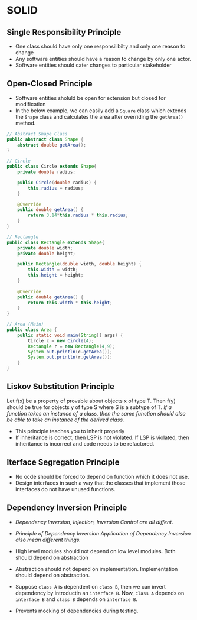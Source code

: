 # SOLID

## Single Responsibility Principle

- One class should have only one responsilibilty and only one reason to change
- Any software entities should have a reason to change by only one actor. 
- Software entities should cater changes to particular stakeholder

## Open-Closed Principle

- Software entities sholuld be open for extension but closed for modification
- In the below example, we can easily add a `Square` class which extends the `Shape`
class and calculates the area after overriding the `getArea()` method.

```java
// Abstract Shape Class
public abstract class Shape {
    abstract double getArea();
}
```

```java
// Circle
public class Circle extends Shape{
    private double radius;

    public Circle(double radius) {
        this.radius = radius;
    }

    @Override
    public double getArea() {
        return 3.14*this.radius * this.radius;
    }
}
```

```java
// Rectangle
public class Rectangle extends Shape{
    private double width;
    private double height;

    public Rectangle(double width, double height) {
        this.width = width;
        this.height = height;
    }
    
    @Override
    public double getArea() {
        return this.width * this.height;
    }
}
```

```java
// Area (Main)
public class Area {
    public static void main(String[] args) {
        Circle c = new Circle(4);
        Rectangle r = new Rectangle(4,9);
        System.out.println(c.getArea());
        System.out.println(r.getArea());
    }
}
```


## Liskov Substitution Principle

Let f(x) be a property of provable about objects x of type T. Then f(y) should be true for objects y of type S where S is a subtype of T.
*If a function takes an instance of a class, then the same function should also be able to take an instance of the derived class.*
- This principle teaches you to inherit properly
- If inheritance is correct, then LSP is not violated. If LSP is violated, then inheritance is incorrect and code needs to be refactored.


## Iterface Segregation Principle

- No ocde should be forced to depend on function which it does not use.
- Design interfaces in such a way that the classes that implement those interfaces do not have unused functions.


## Dependency Inversion Principle

- _Dependency Inversion, Injection, Inversion Control are all diffent._
- _Principle of Dependency Inversion Application of Dependency Inversion also mean different things._
 
- High level modules should not depend on low level modules. Both should depend on abstraction
- Abstraction should not depend on implementation. Implementation should depend on abstraction.


- Suppose `class A` is dependent on `class B`, then we can invert dependency by introductin an `interface B`.
Now, `class A` depends on `interface B` and `class B` depends on `interface B`.

- Prevents mocking of dependencies during testing.
